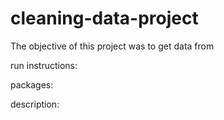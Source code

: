 cleaning-data-project
=====================

The objective of this project was to get data from

run instructions:

packages: 

description:
